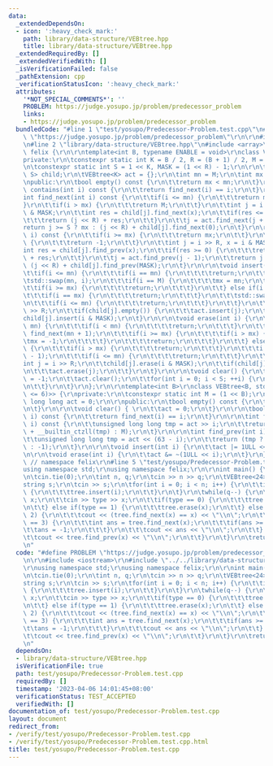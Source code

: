 ```yaml
---
data:
  _extendedDependsOn:
  - icon: ':heavy_check_mark:'
    path: library/data-structure/VEBtree.hpp
    title: library/data-structure/VEBtree.hpp
  _extendedRequiredBy: []
  _extendedVerifiedWith: []
  _isVerificationFailed: false
  _pathExtension: cpp
  _verificationStatusIcon: ':heavy_check_mark:'
  attributes:
    '*NOT_SPECIAL_COMMENTS*': ''
    PROBLEM: https://judge.yosupo.jp/problem/predecessor_problem
    links:
    - https://judge.yosupo.jp/problem/predecessor_problem
  bundledCode: "#line 1 \"test/yosupo/Predecessor-Problem.test.cpp\"\n#define PROBLEM\
    \ \"https://judge.yosupo.jp/problem/predecessor_problem\"\r\n\r\n#include <iostream>\r\
    \n#line 2 \"library/data-structure/VEBtree.hpp\"\n#include <array>\r\n\r\nnamespace\
    \ felix {\r\n\r\ntemplate<int B, typename ENABLE = void>\r\nclass VEBtree {\r\n\
    private:\r\n\tconstexpr static int K = B / 2, R = (B + 1) / 2, M = (1 << B);\r\
    \n\tconstexpr static int S = 1 << K, MASK = (1 << R) - 1;\r\n\r\n\tstd::array<VEBtree<R>,\
    \ S> child;\r\n\tVEBtree<K> act = {};\r\n\tint mn = M;\r\n\tint mx = -1;\r\n\r\
    \npublic:\r\n\tbool empty() const {\r\n\t\treturn mx < mn;\r\n\t}\r\n\r\n\tbool\
    \ contains(int i) const {\r\n\t\treturn find_next(i) == i;\r\n\t}\r\n\t\r\n\t\
    int find_next(int i) const {\r\n\t\tif(i <= mn) {\r\n\t\t\treturn mn;\r\n\t\t\
    }\r\n\t\tif(i > mx) {\r\n\t\t\treturn M;\r\n\t\t}\r\n\t\tint j = i >> R, x = i\
    \ & MASK;\r\n\t\tint res = child[j].find_next(x);\r\n\t\tif(res <= MASK) {\r\n\
    \t\t\treturn (j << R) + res;\r\n\t\t}\r\n\t\tj = act.find_next(j + 1);\r\n\t\t\
    return j >= S ? mx : (j << R) + child[j].find_next(0);\r\n\t}\r\n\r\n\tint find_prev(int\
    \ i) const {\r\n\t\tif(i >= mx) {\r\n\t\t\treturn mx;\r\n\t\t}\r\n\t\tif(i < mn)\
    \ {\r\n\t\t\treturn -1;\r\n\t\t}\r\n\t\tint j = i >> R, x = i & MASK;\r\n\t\t\
    int res = child[j].find_prev(x);\r\n\t\tif(res >= 0) {\r\n\t\t\treturn (j << R)\
    \ + res;\r\n\t\t}\r\n\t\tj = act.find_prev(j - 1);\r\n\t\treturn j < 0 ? mn :\
    \ (j << R) + child[j].find_prev(MASK);\r\n\t}\r\n\r\n\tvoid insert(int i) {\r\n\
    \t\tif(i <= mn) {\r\n\t\t\tif(i == mn) {\r\n\t\t\t\treturn;\r\n\t\t\t}\r\n\t\t\
    \tstd::swap(mn, i);\r\n\t\t\tif(i == M) {\r\n\t\t\t\tmx = mn;\r\n\t\t\t}\r\n\t\
    \t\tif(i >= mx) {\r\n\t\t\t\treturn;\r\n\t\t\t}\r\n\t\t} else if(i >= mx) {\r\n\
    \t\t\tif(i == mx) {\r\n\t\t\t\treturn;\r\n\t\t\t}\r\n\t\t\tstd::swap(mx, i);\r\
    \n\t\t\tif(i <= mn) {\r\n\t\t\t\treturn;\r\n\t\t\t}\r\n\t\t}\r\n\t\tint j = i\
    \ >> R;\r\n\t\tif(child[j].empty()) {\r\n\t\t\tact.insert(j);\r\n\t\t}\r\n\t\t\
    child[j].insert(i & MASK);\r\n\t}\r\n\r\n\tvoid erase(int i) {\r\n\t\tif(i <=\
    \ mn) {\r\n\t\t\tif(i < mn) {\r\n\t\t\t\treturn;\r\n\t\t\t}\r\n\t\t\ti = mn =\
    \ find_next(mn + 1);\r\n\t\t\tif(i >= mx) {\r\n\t\t\t\tif(i > mx) {\r\n\t\t\t\t\
    \tmx = -1;\r\n\t\t\t\t}\r\n\t\t\t\treturn;\r\n\t\t\t}\r\n\t\t} else if(i >= mx)\
    \ {\r\n\t\t\tif(i > mx) {\r\n\t\t\t\treturn;\r\n\t\t\t}\r\n\t\t\ti = mx = find_prev(mx\
    \ - 1);\r\n\t\t\tif(i <= mn) {\r\n\t\t\t\treturn;\r\n\t\t\t}\r\n\t\t}\r\n\t\t\
    int j = i >> R;\r\n\t\tchild[j].erase(i & MASK);\r\n\t\tif(child[j].empty()) {\r\
    \n\t\t\tact.erase(j);\r\n\t\t}\r\n\t}\r\n\r\n\tvoid clear() {\r\n\t\tmn = M, mx\
    \ = -1;\r\n\t\tact.clear();\r\n\t\tfor(int i = 0; i < S; ++i) {\r\n\t\t\tchild[i].clear();\r\
    \n\t\t}\r\n\t}\r\n};\r\n\r\ntemplate<int B>\r\nclass VEBtree<B, std::enable_if_t<(B\
    \ <= 6)>> {\r\nprivate:\r\n\tconstexpr static int M = (1 << B);\r\n\tunsigned\
    \ long long act = 0;\r\n\r\npublic:\r\n\tbool empty() const {\r\n\t\treturn !act;\r\
    \n\t}\r\n\r\n\tvoid clear() { \r\n\t\tact = 0;\r\n\t}\r\n\r\n\tbool contains(int\
    \ i) const {\r\n\t\treturn find_next(i) == i;\r\n\t}\r\n\r\n\tint find_next(int\
    \ i) const {\r\n\t\tunsigned long long tmp = act >> i;\r\n\t\treturn (tmp ? i\
    \ + __builtin_ctzll(tmp) : M);\r\n\t}\r\n\r\n\tint find_prev(int i) const {\r\n\
    \t\tunsigned long long tmp = act << (63 - i);\r\n\t\treturn (tmp ? i - __builtin_clzll(tmp)\
    \ : -1);\r\n\t}\r\n\r\n\tvoid insert(int i) {\r\n\t\tact |= 1ULL << i;\r\n\t}\r\
    \n\r\n\tvoid erase(int i) {\r\n\t\tact &= ~(1ULL << i);\r\n\t}\r\n};\r\n\r\n}\
    \ // namespace felix\r\n#line 5 \"test/yosupo/Predecessor-Problem.test.cpp\"\n\
    using namespace std;\r\nusing namespace felix;\r\n\r\nint main() {\r\n\tios::sync_with_stdio(false);\r\
    \n\tcin.tie(0);\r\n\tint n, q;\r\n\tcin >> n >> q;\r\n\tVEBtree<24> tree;\r\n\t\
    string s;\r\n\tcin >> s;\r\n\tfor(int i = 0; i < n; i++) {\r\n\t\tif(s[i] == '1')\
    \ {\r\n\t\t\ttree.insert(i);\r\n\t\t}\r\n\t}\r\n\twhile(q--) {\r\n\t\tint type,\
    \ x;\r\n\t\tcin >> type >> x;\r\n\t\tif(type == 0) {\r\n\t\t\ttree.insert(x);\r\
    \n\t\t} else if(type == 1) {\r\n\t\t\ttree.erase(x);\r\n\t\t} else if(type ==\
    \ 2) {\r\n\t\t\tcout << (tree.find_next(x) == x) << \"\\n\";\r\n\t\t} else if(type\
    \ == 3) {\r\n\t\t\tint ans = tree.find_next(x);\r\n\t\t\tif(ans >= n) {\r\n\t\t\
    \t\tans = -1;\r\n\t\t\t}\r\n\t\t\tcout << ans << \"\\n\";\r\n\t\t} else {\r\n\t\
    \t\tcout << tree.find_prev(x) << \"\\n\";\r\n\t\t}\r\n\t}\r\n\treturn 0;\r\n}\r\
    \n"
  code: "#define PROBLEM \"https://judge.yosupo.jp/problem/predecessor_problem\"\r\
    \n\r\n#include <iostream>\r\n#include \"../../library/data-structure/VEBtree.hpp\"\
    \r\nusing namespace std;\r\nusing namespace felix;\r\n\r\nint main() {\r\n\tios::sync_with_stdio(false);\r\
    \n\tcin.tie(0);\r\n\tint n, q;\r\n\tcin >> n >> q;\r\n\tVEBtree<24> tree;\r\n\t\
    string s;\r\n\tcin >> s;\r\n\tfor(int i = 0; i < n; i++) {\r\n\t\tif(s[i] == '1')\
    \ {\r\n\t\t\ttree.insert(i);\r\n\t\t}\r\n\t}\r\n\twhile(q--) {\r\n\t\tint type,\
    \ x;\r\n\t\tcin >> type >> x;\r\n\t\tif(type == 0) {\r\n\t\t\ttree.insert(x);\r\
    \n\t\t} else if(type == 1) {\r\n\t\t\ttree.erase(x);\r\n\t\t} else if(type ==\
    \ 2) {\r\n\t\t\tcout << (tree.find_next(x) == x) << \"\\n\";\r\n\t\t} else if(type\
    \ == 3) {\r\n\t\t\tint ans = tree.find_next(x);\r\n\t\t\tif(ans >= n) {\r\n\t\t\
    \t\tans = -1;\r\n\t\t\t}\r\n\t\t\tcout << ans << \"\\n\";\r\n\t\t} else {\r\n\t\
    \t\tcout << tree.find_prev(x) << \"\\n\";\r\n\t\t}\r\n\t}\r\n\treturn 0;\r\n}\r\
    \n"
  dependsOn:
  - library/data-structure/VEBtree.hpp
  isVerificationFile: true
  path: test/yosupo/Predecessor-Problem.test.cpp
  requiredBy: []
  timestamp: '2023-04-06 14:01:45+08:00'
  verificationStatus: TEST_ACCEPTED
  verifiedWith: []
documentation_of: test/yosupo/Predecessor-Problem.test.cpp
layout: document
redirect_from:
- /verify/test/yosupo/Predecessor-Problem.test.cpp
- /verify/test/yosupo/Predecessor-Problem.test.cpp.html
title: test/yosupo/Predecessor-Problem.test.cpp
---
```

